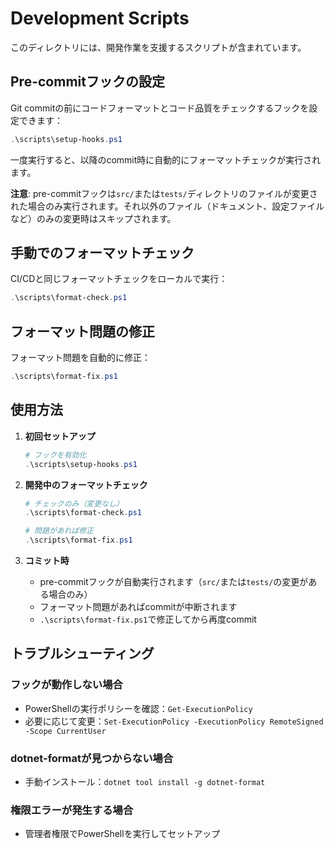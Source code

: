 # Development Scripts

このディレクトリには、開発作業を支援するスクリプトが含まれています。

## Pre-commitフックの設定

Git commitの前にコードフォーマットとコード品質をチェックするフックを設定できます：

```powershell
.\scripts\setup-hooks.ps1
```

一度実行すると、以降のcommit時に自動的にフォーマットチェックが実行されます。

**注意**: pre-commitフックは`src/`または`tests/`ディレクトリのファイルが変更された場合のみ実行されます。それ以外のファイル（ドキュメント、設定ファイルなど）のみの変更時はスキップされます。

## 手動でのフォーマットチェック

CI/CDと同じフォーマットチェックをローカルで実行：

```powershell
.\scripts\format-check.ps1
```

## フォーマット問題の修正

フォーマット問題を自動的に修正：

```powershell
.\scripts\format-fix.ps1
```

## 使用方法

1. **初回セットアップ**
   ```powershell
   # フックを有効化
   .\scripts\setup-hooks.ps1
   ```

2. **開発中のフォーマットチェック**
   ```powershell
   # チェックのみ（変更なし）
   .\scripts\format-check.ps1
   
   # 問題があれば修正
   .\scripts\format-fix.ps1
   ```

3. **コミット時**
   - pre-commitフックが自動実行されます（`src/`または`tests/`の変更がある場合のみ）
   - フォーマット問題があればcommitが中断されます
   - `.\scripts\format-fix.ps1`で修正してから再度commit

## トラブルシューティング

### フックが動作しない場合
- PowerShellの実行ポリシーを確認：`Get-ExecutionPolicy`
- 必要に応じて変更：`Set-ExecutionPolicy -ExecutionPolicy RemoteSigned -Scope CurrentUser`

### dotnet-formatが見つからない場合
- 手動インストール：`dotnet tool install -g dotnet-format`

### 権限エラーが発生する場合
- 管理者権限でPowerShellを実行してセットアップ
